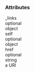 <div class="attributes"undefinedundefined><div class="attributesTitle"undefined><h3 class="attributesTitleText"undefined>Attributes</h3></div><div class="attributesList"undefined><div class="attributeObject"undefined><div class="attributeObjectMembers"undefined><div class="attributeObjectMemberContainer"undefined><div class="attributeObjectMember isExpanded isExpandableCollapsible isObject"undefined><div class="attributeObjectMemberToggle"undefined><div class="attributeToggle isExpanded"undefined><span class="attributeToggleIcon"undefined></span></div></div><div class="attributeObjectMemberKey"undefined><div class="attributeKey"undefined>_links</div></div><div class="attributeObjectMemberRequirement"undefined><div class="attributeRequirement isOptional"undefined><span class="attributeRequirementIcon"undefined></span><span class="attributeRequirementTooltip"undefined><div class="attributeTooltip"undefined><span class="attributeTooltipText"undefined>optional</span></div></span></div></div><div class="attributeObjectMemberDescription"undefined><noscriptundefined></noscript></div><div class="attributeObjectMemberType"undefined><div class="attributeType"undefined>object</div></div><div class="attributeObjectMemberValue"undefined><div class="attributeObject"undefined><div class="attributeObjectMembers"undefined><div class="attributeObjectMemberContainer"undefined><div class="attributeObjectMember isExpanded isExpandableCollapsible isObject"undefined><div class="attributeObjectMemberToggle"undefined><div class="attributeToggle isExpanded"undefined><span class="attributeToggleIcon"undefined></span></div></div><div class="attributeObjectMemberKey"undefined><div class="attributeKey"undefined>self</div></div><div class="attributeObjectMemberRequirement"undefined><div class="attributeRequirement isOptional"undefined><span class="attributeRequirementIcon"undefined></span><span class="attributeRequirementTooltip"undefined><div class="attributeTooltip"undefined><span class="attributeTooltipText"undefined>optional</span></div></span></div></div><div class="attributeObjectMemberDescription"undefined><noscriptundefined></noscript></div><div class="attributeObjectMemberType"undefined><div class="attributeType"undefined>object</div></div><div class="attributeObjectMemberValue"undefined><div class="attributeObject"undefined><div class="attributeObjectMembers"undefined><div class="attributeObjectMemberContainer"undefined><div class="attributeObjectMember isExpanded"undefined><div class="attributeObjectMemberToggle"undefined><div class="attributeToggle isExpanded"undefined><span class="attributeToggleIcon"undefined></span></div></div><div class="attributeObjectMemberKey"undefined><div class="attributeKey"undefined>href</div></div><div class="attributeObjectMemberRequirement"undefined><div class="attributeRequirement isOptional"undefined><span class="attributeRequirementIcon"undefined></span><span class="attributeRequirementTooltip"undefined><div class="attributeTooltip"undefined><span class="attributeTooltipText"undefined>optional</span></div></span></div></div><div class="attributeObjectMemberDescription"undefined><noscriptundefined></noscript></div><div class="attributeObjectMemberType"undefined><div class="attributeType"undefined>string</div></div><div class="attributeObjectMemberValue"undefined><div class="attributeValue"undefined>a URI</div></div></div></div></div></div></div></div></div></div></div></div></div></div></div></div></div></div>